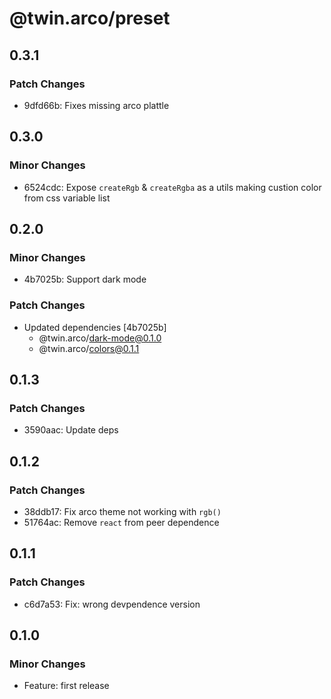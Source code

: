 # @twin.arco/preset

## 0.3.1

### Patch Changes

- 9dfd66b: Fixes missing arco plattle

## 0.3.0

### Minor Changes

- 6524cdc: Expose `createRgb` & `createRgba` as a utils making custion color from css variable list

## 0.2.0

### Minor Changes

- 4b7025b: Support dark mode

### Patch Changes

- Updated dependencies [4b7025b]
  - @twin.arco/dark-mode@0.1.0
  - @twin.arco/colors@0.1.1

## 0.1.3

### Patch Changes

- 3590aac: Update deps

## 0.1.2

### Patch Changes

- 38ddb17: Fix arco theme not working with `rgb()`
- 51764ac: Remove `react` from peer dependence

## 0.1.1

### Patch Changes

- c6d7a53: Fix: wrong devpendence version

## 0.1.0

### Minor Changes

- Feature: first release

